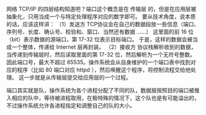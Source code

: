 网络 TCP/IP 的四层结构知道吧？端口这个概念是在 传输层 的，但是在应用层被抽象化，只用当成一个与特定处理程序对应的数字即可。
要从技术角度，说本质的话，应该这样讲：
（1）发送方
TCP协议会在自己的数据段放一些信息（端口、序列号、长度、确认号、校验和、窗口、当然还有数据 ……）
这里面的前 16 位（bit）表示数据的源端口，第 17-32 位表示目标端口。
于是，这样的数据会被当成一个整体，传递给 Internet 层再封装。
（2）接收方
协议栈解析收到的数据，当传递到传输层时，然后读取里面的第 17-32 位，然后解析为一个无符号整数。因此端口号，最大不超过 65535。操作系统会从自身维护的一个端口表中找到对应的程序（比如 80 端口对应 httpd ），然后唤醒这个程序，将控制流程交给他处理。
这一步就是从传输层提交给应用层的一个过程。

端口其实就是队，操作系统为各个进程分配了不同的队，数据报按照目的端口被推入相应的队中，等待被进程取用，在极特殊的情况下，这个队也是有可能溢出的，不过操作系统允许各进程指定和调整自己的队的大小。